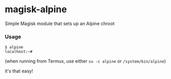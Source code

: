 # magisk-alpine

Simple Magisk module that sets up an Alpine chroot

### Usage

```console
$ alpine
localhost:~#
```

(when running from Termux, use either `su -c alpine` or `/system/bin/alpine`)

it's that easy!
